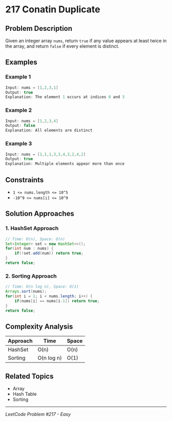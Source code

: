 # 217 Conatin Duplicate

## Problem Description
Given an integer array `nums`, return `true` if any value appears at least twice in the array, and return `false` if every element is distinct.

## Examples

### Example 1
```java
Input: nums = [1,2,3,1]
Output: true
Explanation: The element 1 occurs at indices 0 and 3
```

### Example 2
```java
Input: nums = [1,2,3,4]
Output: false
Explanation: All elements are distinct
```

### Example 3
```java
Input: nums = [1,1,1,3,3,4,3,2,4,2]
Output: true
Explanation: Multiple elements appear more than once
```

## Constraints
- `1 <= nums.length <= 10^5`
- `-10^9 <= nums[i] <= 10^9`

## Solution Approaches

### 1. HashSet Approach
```java
// Time: O(n), Space: O(n)
Set<Integer> set = new HashSet<>();
for(int num : nums) {
    if(!set.add(num)) return true;
}
return false;
```

### 2. Sorting Approach
```java
// Time: O(n log n), Space: O(1)
Arrays.sort(nums);
for(int i = 1; i < nums.length; i++) {
    if(nums[i] == nums[i-1]) return true;
}
return false;
```

## Complexity Analysis
| Approach | Time | Space |
|----------|------|-------|
| HashSet | O(n) | O(n) |
| Sorting | O(n log n) | O(1) |

## Related Topics
- Array
- Hash Table
- Sorting

---
*LeetCode Problem #217 - Easy*